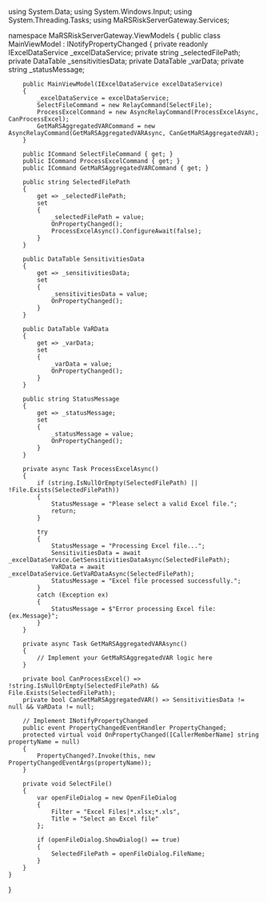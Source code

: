 
using System.Data;
using System.Windows.Input;
using System.Threading.Tasks;
using MaRSRiskServerGateway.Services;

namespace MaRSRiskServerGateway.ViewModels
{
    public class MainViewModel : INotifyPropertyChanged
    {
        private readonly IExcelDataService _excelDataService;
        private string _selectedFilePath;
        private DataTable _sensitivitiesData;
        private DataTable _varData;
        private string _statusMessage;

        public MainViewModel(IExcelDataService excelDataService)
        {
            _excelDataService = excelDataService;
            SelectFileCommand = new RelayCommand(SelectFile);
            ProcessExcelCommand = new AsyncRelayCommand(ProcessExcelAsync, CanProcessExcel);
            GetMaRSAggregatedVARCommand = new AsyncRelayCommand(GetMaRSAggregatedVARAsync, CanGetMaRSAggregatedVAR);
        }

        public ICommand SelectFileCommand { get; }
        public ICommand ProcessExcelCommand { get; }
        public ICommand GetMaRSAggregatedVARCommand { get; }

        public string SelectedFilePath
        {
            get => _selectedFilePath;
            set
            {
                _selectedFilePath = value;
                OnPropertyChanged();
                ProcessExcelAsync().ConfigureAwait(false);
            }
        }

        public DataTable SensitivitiesData
        {
            get => _sensitivitiesData;
            set
            {
                _sensitivitiesData = value;
                OnPropertyChanged();
            }
        }

        public DataTable VaRData
        {
            get => _varData;
            set
            {
                _varData = value;
                OnPropertyChanged();
            }
        }

        public string StatusMessage
        {
            get => _statusMessage;
            set
            {
                _statusMessage = value;
                OnPropertyChanged();
            }
        }

        private async Task ProcessExcelAsync()
        {
            if (string.IsNullOrEmpty(SelectedFilePath) || !File.Exists(SelectedFilePath))
            {
                StatusMessage = "Please select a valid Excel file.";
                return;
            }

            try
            {
                StatusMessage = "Processing Excel file...";
                SensitivitiesData = await _excelDataService.GetSensitivitiesDataAsync(SelectedFilePath);
                VaRData = await _excelDataService.GetVaRDataAsync(SelectedFilePath);
                StatusMessage = "Excel file processed successfully.";
            }
            catch (Exception ex)
            {
                StatusMessage = $"Error processing Excel file: {ex.Message}";
            }
        }

        private async Task GetMaRSAggregatedVARAsync()
        {
            // Implement your GetMaRSAggregatedVAR logic here
        }

        private bool CanProcessExcel() => !string.IsNullOrEmpty(SelectedFilePath) && File.Exists(SelectedFilePath);
        private bool CanGetMaRSAggregatedVAR() => SensitivitiesData != null && VaRData != null;

        // Implement INotifyPropertyChanged
        public event PropertyChangedEventHandler PropertyChanged;
        protected virtual void OnPropertyChanged([CallerMemberName] string propertyName = null)
        {
            PropertyChanged?.Invoke(this, new PropertyChangedEventArgs(propertyName));
        }

        private void SelectFile()
        {
            var openFileDialog = new OpenFileDialog
            {
                Filter = "Excel Files|*.xlsx;*.xls",
                Title = "Select an Excel file"
            };

            if (openFileDialog.ShowDialog() == true)
            {
                SelectedFilePath = openFileDialog.FileName;
            }
        }
    }
}

